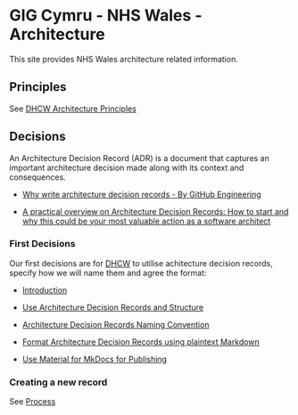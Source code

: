 # GIG Cymru - NHS Wales - Architecture

This site provides NHS Wales architecture related information.

## Principles

See [DHCW Architecture Principles](design-authority/principles/index.md)

## Decisions

An Architecture Decision Record (ADR) is a document that captures an important architecture decision made along with its context and consequences.

* [Why write architecture decision records - By GitHub Engineering](https://github.blog/engineering/architecture-optimization/why-write-adrs/)

* [A practical overview on Architecture Decision Records: How to start and why this could be your most valuable action as a software architect](https://ctaverna.github.io/adr/)

### First Decisions

Our first decisions are for [DHCW](https://https://dhcw.nhs.wales/) to utilise achitecture decision records, specify how we will name them and agree the format:

* [Introduction](design-authority/dhcw/index.md)

* [Use Architecture Decision Records and Structure](design-authority/dhcw/use-architecture-decision-records-and-structure/index.md)

* [Architecture Decision Records Naming Convention](design-authority/dhcw/architecture-decision-records-naming-conventions/index.md)

* [Format Architecture Decision Records using plaintext Markdown](design-authority/dhcw/format-architecture-decision-records-with-markdown/index.md)

* [Use Material for MkDocs for Publishing](design-authority/dhcw/use-material-for-mkdocs-for-publishing/index.md)

### Creating a new record

See [Process](design-authority/dhcw/architecture-decision-record-process/README.md)
